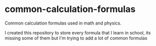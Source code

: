 # common-calculation-formulas
Common calculation formulas used in math and physics.

I created this repository to store every formula that I learn in school, its missing some of them but I'm trying to add a lot of common formulas
